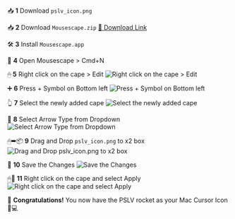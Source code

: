 📥 **1** Download `pslv_icon.png`

📥 **2** Download `Mousescape.zip` 
[🔗 Download Link](https://github.com/alexzielenski/Mousecape/releases/download/1813/Mousecape_1813.zip)

🛠 **3** Install `Mousescape.app`

🚀 **4** Open Mousescape > Cmd+N

🖱 **5** Right click on the cape > Edit
![Right click on the cape > Edit](image-1.png)

➕ **6** Press + Symbol on Bottom left
![Press + Symbol on Bottom left](image-3.png)

👆 **7** Select the newly added cape
![Select the newly added cape](image-4.png)

🔽 **8** Select Arrow Type from Dropdown
![Select Arrow Type from Dropdown](image.png)

🖱➡📦 **9** Drag and Drop `pslv_icon.png` to x2 box
![Drag and Drop pslv_icon.png to x2 box](image-2.png)

💾 **10** Save the Changes
![Save the Changes](image-5.png)

🖱🚀 **11** Right click on the cape and select Apply
![Right click on the cape and select Apply](image-6.png)

🎉 **Congratulations!** You now have the PSLV rocket as your Mac Cursor Icon 🚀💻
